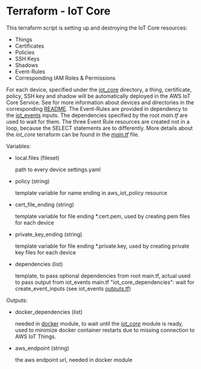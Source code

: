 # Terraform - IoT Core
This terraform script is setting up and destroying the IoT Core resources:
- Things
- Certificates
- Policies
- SSH Keys
- Shadows
- Event-Rules
- Corresponding IAM Roles & Permissions
    
For each device, specified under the [iot_core](../../iot_core) directory, a thing, certificate, policy, SSH key and 
shadow will be automatically deployed in the AWS IoT Core Service. 
See for more information about devices and directories in the corresponding [README](../../iot_core/README.md).
The Event-Rules are provided in dependency to the [iot_events](../iot_events) inputs. The dependencies specified by the 
root _main.tf_ are used to wait for them. The three Event Rule resources are created not in a loop, because the SELECT 
statements are to differently. 
More details about the _iot_core_ terraform can be found in the [_main.tf_](./main.tf) file.

Variables:
* local.files (fileset)

    path to every device settings.yaml
    
* policy (string)

    template variable for name ending in aws_iot_policy resource
    
* cert_file_ending (string)

    template variable for file ending *.cert.pem, used by creating pem files for each device

* private_key_ending (string)

    template variable for file ending *.private.key, used by creating private key files for each device

* dependencies (list)
    
    template, to pass optional dependencies from root main.tf, actual used to pass output from iot_events main.tf 
    "iot_core_dependencies": wait for create_event_inputs (see iot_events [outputs.tf](../iot_events/outputs.tf))

Outputs:
- docker_dependencies (list)
 
    needed in [docker](../docker) module, to wait until the [_iot_core_](../iot_core) module is ready, used to minimize 
    docker container restarts due to missing connection to AWS IoT Things.
    
- aws_endpoint (string)
    
    the aws endpoint url, needed in docker module
    
